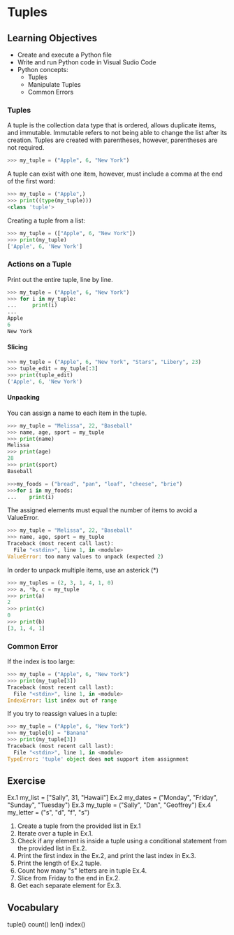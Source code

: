 # Tuples

## Learning Objectives
- Create and execute a Python file
- Write and run Python code in Visual Sudio Code
- Python concepts: 
  - Tuples
  - Manipulate Tuples
  - Common Errors

### Tuples
A tuple is the collection data type that is ordered, allows duplicate items, and immutable. Immutable refers to not being able to change the list after its creation. Tuples are created with parentheses, however, parentheses are not required.

``` Python
>>> my_tuple = ("Apple", 6, "New York")
```

A tuple can exist with one item, however, must include a comma at the end of the first word:
``` Python
>>> my_tuple = ("Apple",)
>>> print((type(my_tuple)))
<class 'tuple'>
```

Creating a tuple from a list:
``` Python
>>> my_tuple = (["Apple", 6, "New York"])
>>> print(my_tuple)
['Apple', 6, 'New York']
```

### Actions on a Tuple
Print out the entire tuple, line by line.
``` Python
>>> my_tuple = ("Apple", 6, "New York")
>>> for i in my_tuple:
...     print(i)
... 
Apple
6
New York
```
#### Slicing
``` Python
>>> my_tuple = ("Apple", 6, "New York", "Stars", "Libery", 23)
>>> tuple_edit = my_tuple[:3]
>>> print(tuple_edit)
('Apple', 6, 'New York')
```

#### Unpacking
You can assign a name to each item in the tuple. 
``` Python
>>> my_tuple = "Melissa", 22, "Baseball"
>>> name, age, sport = my_tuple
>>> print(name)
Melissa
>>> print(age)
28
>>> print(sport)
Baseball
```

``` Python
>>>my_foods = ("bread", "pan", "loaf", "cheese", "brie")
>>>for i in my_foods:
...    print(i)
```

The assigned elements must equal the number of items to avoid a ValueError.
``` Python
>>> my_tuple = "Melissa", 22, "Baseball"
>>> name, age, sport = my_tuple
Traceback (most recent call last):
  File "<stdin>", line 1, in <module>
ValueError: too many values to unpack (expected 2)
```

In order to unpack multiple items, use an asterick (*)
``` Python
>>> my_tuples = (2, 3, 1, 4, 1, 0)
>>> a, *b, c = my_tuple
>>> print(a)
2
>>> print(c)
0
>>> print(b)
[3, 1, 4, 1]
```

### Common Error
If the index is too large:
``` Python
>>> my_tuple = ("Apple", 6, "New York")
>>> print(my_tuple[3])
Traceback (most recent call last):
  File "<stdin>", line 1, in <module>
IndexError: list index out of range
```

If you try to reassign values in a tuple:
``` Python
>>> my_tuple = ("Apple", 6, "New York")
>>> my_tuple[0] = "Banana"
>>> print(my_tuple[3])
Traceback (most recent call last):
  File "<stdin>", line 1, in <module>
TypeError: 'tuple' object does not support item assignment
```


## Exercise
  Ex.1 my_list = ["Sally", 31, "Hawaii"]
  Ex.2 my_dates = ("Monday", "Friday", "Sunday", "Tuesday")
  Ex.3 my_tuple = ("Sally", "Dan", "Geoffrey")
  Ex.4 my_letter = ("s", "d", "f", "s")

1. Create a tuple from the provided list in Ex.1
2. Iterate over a tuple in Ex.1.
3. Check if any element is inside a tuple using a conditional statement from the provided list in Ex.2.
4. Print the first index in the Ex.2, and print the last index in Ex.3.
5. Print the length of Ex.2 tuple.
6. Count how many "s" letters are in tuple Ex.4.
7. Slice from Friday to the end in Ex.2.
8. Get each separate element for Ex.3.


## Vocabulary
tuple()
count()
len()
index()
    
